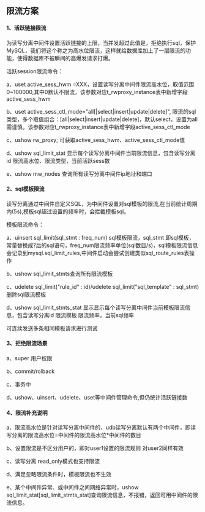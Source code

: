 ## 限流方案


#### 1、活跃链接限流

为读写分离中间件设置活跃链接的上限，当并发超过此值是，拒绝执行sql，保护MySQL，我们将这个称之为高水位限流，这样就给数据库加上了一层限流的功能，使得数据库不被瞬间的高爆发请求打爆。

活跃session限流命令：

a、uset active_sess_hwm =XXX，设置读写分离中间件限流高水位，取值范围0~100000,其中0默认不限流，该参数对应t_rwproxy_instance表中新增字段active_sess_hwm

b、uset active_sess_ctl_mode="all[|select|insert|update|delete]", 限流的sql类型，多个取值组合：[all|select|insert|update|delete]，默认select，设置为all需谨慎。该参数对应t_rwproxy_instance表中新增字段active_sess_ctl_mode

c、ushow rw_proxy; 可获取active_sess_hwm、active_sess_ctl_mode值

d、ushow sql_limit_stat 显示每个读写分离中间件当前限流信息，包含读写分离id 限流高水位、限流类型，当前活跃sess数

e、ushow mw_nodes 查询所有读写分离中间件ip地址和端口


#### 2、sql模板限流

读写分离通过中间件自定义SQL，为中间件设置对sql模板的限流,在当前统计周期内(5s),模板sql超过设置的频率时，会拦截模板sql。

模板限流命令：

a、uinsert sql_limit(sql_stmt : freq_num) sql模板限流，sql_stmt 即sql模板，常量替换成?后的sql语句，freq_num限流频率单位(sql数目/s)，sql模板限流信息会记录到mysql.sql_limit_rules,中间件启动会尝试创建类似sql_route_rules表操作

b、ushow sql_limit_stmts查询所有限流模板

c、udelete sql_limit("rule_id" : id)/udelete sql_limit("sql_template" : sql_stmt) 删除sql限流模板

d、ushow sql_limit_stmts_stat 显示显示每个读写分离中间件当前模板限流信息，包含读写分离id 限流模板 限流频率，当前sql频率

可连续发送多条相同模板请求进行测试



#### 3、拒绝限流场景
a、super 用户权限

b、commit/rolback

c、事务中

d、ushow、uinsert、udelete、uset等中间件管理命令,但仍统计活跃链接数



#### 4、限流补充说明
a、限流高水位是针对读写分离中间件的，udb读写分离默认有两个中间件，即读写分离的限流高水位=中间件的限流高水位*中间件的数目

b、设置限流是不区分用户的，即对user1设置的限流规则 对user2同样有效

c、读写分离 read_only模式也支持限流

d、满足忽略限流条件时，模板限流也不生效

e、某个中间件异常、或中间件之间网络异常时，ushow sql_limit_stat[sql_limit_stmts_stat]查询限流信息，不报错，返回可用中间件的限流信息。
